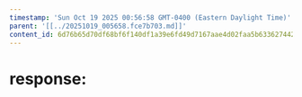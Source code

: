 ```yaml
---
timestamp: 'Sun Oct 19 2025 00:56:58 GMT-0400 (Eastern Daylight Time)'
parent: '[[../20251019_005658.fce7b703.md]]'
content_id: 6d76b65d70df68bf6f140df1a39e6fd49d7167aae4d02faa5b63362744266256
---
```


# response:
